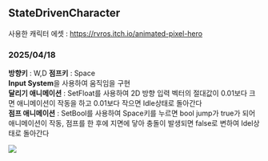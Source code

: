 ## StateDrivenCharacter

사용한 캐릭터 에셋 : 
<a href="https://rvros.itch.io/animated-pixel-hero">https://rvros.itch.io/animated-pixel-hero</a>

### 2025/04/18
<b>방향키</b> : W,D
<b>점프키</b> : Space <br>
<b>Input System</b>을 사용하여 움직임을 구현<br><b>달리기 애니메이션</b> : SetFloat를 사용하여 2D 방향 입력 벡터의 절대값이 0.01보다 크면 애니메이션이 작동을 하고 0.01보다 작으면 Idle상태로 돌아간다<br>
<b>점프 애니메이션</b> : SetBool를 사용하여 Space키를 누르면 bool jump가 true가 되어 애니메이션이 작동, 점프를 한 후에 지면에 닿아 충돌이 발생되면 false로 변하여 Idel상태로 돌아간다
<p>

  <img src="https://s8.ezgif.com/tmp/ezgif-89a586db1ef97b.gif">  
</p>
